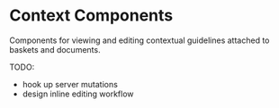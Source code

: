 # Context Components

Components for viewing and editing contextual guidelines attached to baskets and documents.

TODO:
- hook up server mutations
- design inline editing workflow
